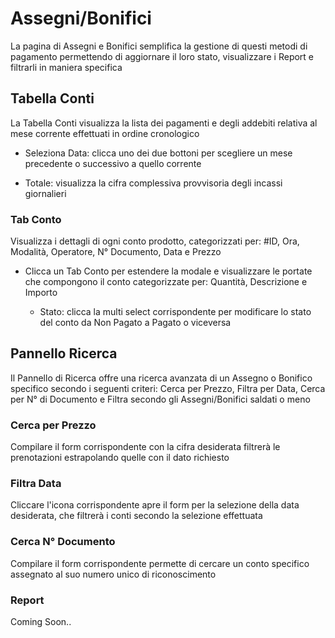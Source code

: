 # Assegni/Bonifici

La pagina di Assegni e Bonifici semplifica la gestione di questi metodi di pagamento permettendo di aggiornare il loro stato, visualizzare i Report e filtrarli in maniera specifica

## Tabella Conti

La Tabella Conti visualizza la lista dei pagamenti e degli addebiti relativa al mese corrente effettuati in ordine cronologico

* Seleziona Data: clicca uno dei due bottoni per scegliere un mese precedente o successivo a quello corrente

* <div>Totale: visualizza la cifra complessiva provvisoria degli incassi giornalieri</div>

### Tab Conto

Visualizza i dettagli di ogni conto prodotto, categorizzati per: #ID, Ora, Modalità, Operatore, N° Documento, Data e Prezzo

* Clicca un Tab Conto per estendere la modale e visualizzare le portate che compongono il conto categorizzate per: Quantità, Descrizione e Importo

    * Stato: clicca la multi select corrispondente per modificare lo stato del conto da Non Pagato a Pagato o viceversa

## Pannello Ricerca

Il Pannello di Ricerca offre una ricerca avanzata di un Assegno o Bonifico specifico secondo i seguenti criteri: Cerca per Prezzo, Filtra per Data, Cerca per N° di Documento e Filtra secondo gli Assegni/Bonifici saldati o meno

### Cerca per Prezzo

Compilare il form corrispondente con la cifra desiderata filtrerà le prenotazioni estrapolando quelle con il dato richiesto

### Filtra Data

Cliccare l'icona corrispondente apre il form per la selezione della data desiderata, che filtrerà i conti secondo la selezione effettuata

### Cerca N° Documento

Compilare il form corrispondente permette di cercare un conto specifico assegnato al suo numero unico di riconoscimento

### Report

Coming Soon..
